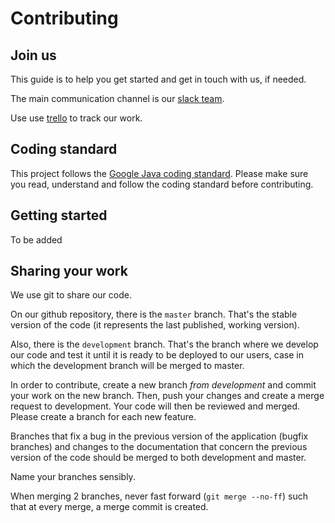 # Contributing

## Join us

This guide is to help you get started and get in touch with us, if needed.

The main communication channel is our 
[slack team](https://rlearnprograming.slack.com/shared_invite/MTM5NzQwOTU5MjY5LTE0ODY2OTQ4NjYtZDE0MGU4ZTY0NA). 

Use use
[trello](https://trello.com/invite/b/HZQ5RPer/36b3a64b8c2cc299f1088f547a62f60d/kanban)
to track our work.


## Coding standard

This project follows the
[Google Java coding standard](https://google.github.io/styleguide/javaguide.html).
Please make sure you read, understand and follow the coding standard before
contributing.

## Getting started

To be added

## Sharing your work

We use git to share our code.

On our github repository, there is the ```master``` branch. That's the
stable version of the code (it represents the last published, working version).

Also, there is the ```development``` branch. That's the branch where we develop
our code and test it until it is ready to be deployed to our users, case in
which the development branch will be merged to master.

In order to contribute, create a new branch *from development* and commit your
work on the new branch. Then, push your changes and create a merge request to
development. Your code will then be reviewed and merged. Please create a
branch for each new feature.

Branches that fix a bug in the previous version of the application (bugfix
branches) and changes to the documentation that concern the previous version
of the code should be merged to both development and master.

Name your branches sensibly.

When merging 2 branches, never fast forward (```git merge --no-ff```) such that
at every merge, a merge commit is created.

